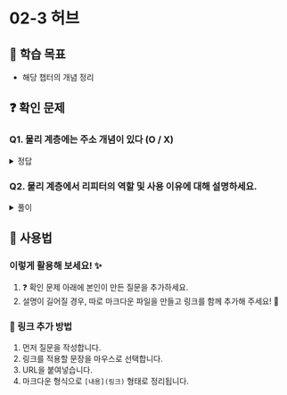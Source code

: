 # 02-3 허브

## 📌 학습 목표
- 해당 챕터의 개념 정리

## ❓ 확인 문제

### Q1. 물리 계층에는 주소 개념이 있다 (O / X)

<details>
<summary>정답</summary>

#### O
물리 계층에는 주소 개념이 없습니다.
물리 계층에서는 단지 호스트와 통신 매체 간의 연결과 통신 매체상의 송수신이 이루어질 뿐입니다.

데이터 링크 계층에서는 주소 개념 O

데이터링크 계층의 장비나  이상 계층의 장비들에서는 송수신지를 특정할 수 있고
주소를 바탕으로 송수신되는 정보에 대한 조작과 판단을 할 수 있습니다.

---

</details>

### Q2. 물리 계층에서 리피터의 역할 및 사용 이유에 대해 설명하세요.

<details>
<summary>풀이</summary>

- 케이블의 경우 길이가 길어질수록 전체 저항이 증가하여 전류가 낮아지기 때문에 신호 세기가 약해지고, 주변의 전자기장으로부터 영향을 받을 수 있는 면적이 늘어나 외부 노이즈가 신호에 혼입될 가능성이 높아집니다. 
- 이를 방지하기 위해 리피터를 사용하면 약해진 전기 신호를 증폭시켜주는 역할을 수행합니다.

</details>

## 📝 사용법  
### 이렇게 활용해 보세요! ✨  
1. ❓ 확인 문제 아래에 본인이 만든 질문을 추가하세요.  
2. 설명이 길어질 경우, 따로 마크다운 파일을 만들고 링크를 함께 추가해 주세요! 🔗  

### 🔗 링크 추가 방법  
1. 먼저 질문을 작성합니다.  
2. 링크를 적용할 문장을 마우스로 선택합니다.  
3. URL을 붙여넣습니다.  
4. 마크다운 형식으로 `[내용](링크)` 형태로 정리됩니다.  

